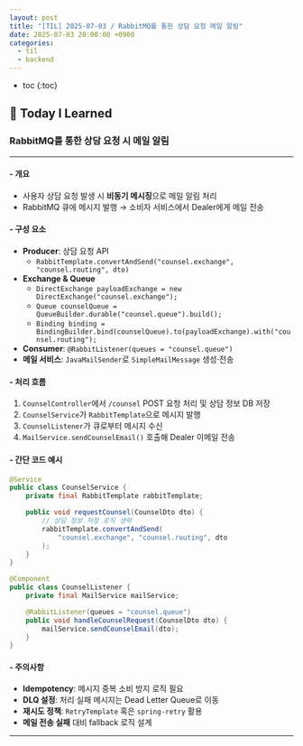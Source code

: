```yaml
---
layout: post
title: "[TIL] 2025-07-03 / RabbitMQ를 통한 상담 요청 메일 알림"
date: 2025-07-03 20:00:00 +0900
categories:
  - til
  - backend
---
```


* toc
{:toc}

## 📖 Today I Learned
### RabbitMQ를 통한 상담 요청 시 메일 알림

---

#### - 개요
- 사용자 상담 요청 발생 시 **비동기 메시징**으로 메일 알림 처리
- RabbitMQ 큐에 메시지 발행 → 소비자 서비스에서 Dealer에게 메일 전송

#### - 구성 요소
- **Producer**: 상담 요청 API
  - `RabbitTemplate.convertAndSend("counsel.exchange", "counsel.routing", dto)`
- **Exchange & Queue**
  - `DirectExchange payloadExchange = new DirectExchange("counsel.exchange");`
  - `Queue counselQueue = QueueBuilder.durable("counsel.queue").build();`
  - `Binding binding = BindingBuilder.bind(counselQueue).to(payloadExchange).with("counsel.routing");`
- **Consumer**: `@RabbitListener(queues = "counsel.queue")`
- **메일 서비스**: `JavaMailSender`로 `SimpleMailMessage` 생성·전송

#### - 처리 흐름
1. `CounselController`에서 `/counsel` POST 요청 처리 및 상담 정보 DB 저장
2. `CounselService`가 `RabbitTemplate`으로 메시지 발행
3. `CounselListener`가 큐로부터 메시지 수신
4. `MailService.sendCounselEmail()` 호출해 Dealer 이메일 전송

#### - 간단 코드 예시

```java
@Service
public class CounselService {
    private final RabbitTemplate rabbitTemplate;

    public void requestCounsel(CounselDto dto) {
        // 상담 정보 저장 로직 생략
        rabbitTemplate.convertAndSend(
            "counsel.exchange", "counsel.routing", dto
        );
    }
}

@Component
public class CounselListener {
    private final MailService mailService;

    @RabbitListener(queues = "counsel.queue")
    public void handleCounselRequest(CounselDto dto) {
        mailService.sendCounselEmail(dto);
    }
}
```

#### - 주의사항
- **Idempotency**: 메시지 중복 소비 방지 로직 필요
- **DLQ 설정**: 처리 실패 메시지는 Dead Letter Queue로 이동
- **재시도 정책**: `RetryTemplate` 혹은 `spring-retry` 활용
- **메일 전송 실패** 대비 fallback 로직 설계

---

